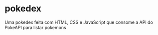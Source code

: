 # pokedex
Uma pokedex feita com HTML, CSS e JavaScript que consome a API do PokeAPI para listar pokemons

